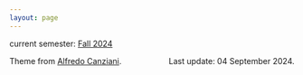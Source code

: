 ```yaml
---
layout: page
---
```


current semester: [Fall 2024](/semester/f24.html)

<p class="copyright"> Theme from <a href="https://atcold.github.io/">Alfredo Canziani</a>.  <span class="last-edit" style='float:right;'>Last update: 04 September 2024.</span></p>
